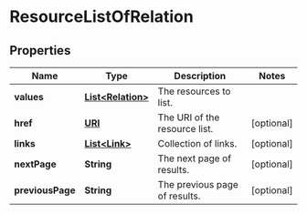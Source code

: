 

# ResourceListOfRelation

## Properties

Name | Type | Description | Notes
------------ | ------------- | ------------- | -------------
**values** | [**List&lt;Relation&gt;**](Relation.md) | The resources to list. | 
**href** | [**URI**](URI.md) | The URI of the resource list. |  [optional]
**links** | [**List&lt;Link&gt;**](Link.md) | Collection of links. |  [optional]
**nextPage** | **String** | The next page of results. |  [optional]
**previousPage** | **String** | The previous page of results. |  [optional]



